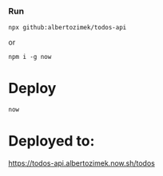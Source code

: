 ### Run

```
npx github:albertozimek/todos-api
```

or

```
npm i -g now
```

# Deploy

```
now
```

# Deployed to:

https://todos-api.albertozimek.now.sh/todos
